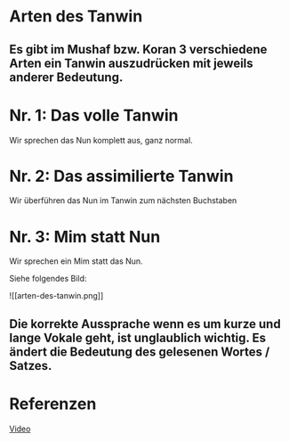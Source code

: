 # Arten des Tanwin
## Es gibt im Mushaf bzw. Koran 3 verschiedene Arten ein Tanwin auszudrücken mit jeweils anderer Bedeutung.

# Nr. 1: Das volle Tanwin
Wir sprechen das Nun komplett aus, ganz normal.

# Nr. 2: Das assimilierte Tanwin
Wir überführen das Nun im Tanwin zum nächsten Buchstaben

# Nr. 3: Mim statt Nun
Wir sprechen ein Mim statt das Nun.

Siehe folgendes Bild:

![[arten-des-tanwin.png]]

## Die korrekte Aussprache wenn es um kurze und lange Vokale geht, ist unglaublich wichtig. Es ändert die Bedeutung des gelesenen Wortes / Satzes.

# Referenzen
[Video](https://youtu.be/IOXzx2H5cT8)

